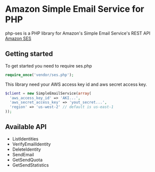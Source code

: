 # Amazon Simple Email Service for PHP
php-ses is a PHP library for Amazon's Simple Email Service's REST API [Amazon SES](https://aws.amazon.com/ses/)

## Getting started
To get started you need to require ses.php

```php
require_once('vendor/ses.php');
```

This library need your AWS access key id and aws secret access key.

```php
$client = new SimpleEmailService(array(
  'aws_access_key_id' => 'AKI...',
  'aws_secret_access_key' => 'yout_secret...',
  'region' => 'us-west-2' // default is us-east-1
));
```

## Available API
* ListIdentities
* VerifyEmailIdentity
* DeleteIdentity
* SendEmail
* GetSendQuota
* GetSendStatistics
